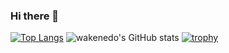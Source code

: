 ### Hi there 👋

[![Top Langs](https://github-readme-stats.vercel.app/api/top-langs/?username=wakenedo)](https://github.com/wakenedo/github-readme-stats)
![wakenedo's GitHub stats](https://github-readme-stats.vercel.app/api?username=wakenedo&show_icons=true&theme=dark)
[![trophy](https://github-profile-trophy.vercel.app/?username=wakenedo&theme=onedark)](https://github.com/wakenedo/github-profile-trophy)
<!--
**wakenedo/wakenedo** is a ✨ _special_ ✨ repository because its `README.md` (this file) appears on your GitHub profile.

Here are some ideas to get you started:

- 🔭 I’m currently working on ...
- 🌱 I’m currently learning ...
- 👯 I’m looking to collaborate on ...
- 🤔 I’m looking for help with ...
- 💬 Ask me about ...
- 📫 How to reach me: ...
- 😄 Pronouns: ...
- ⚡ Fun fact: ...
-->
